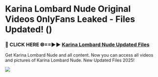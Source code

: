 # Karina Lombard Nude Original Videos 0nlyFans Leaked - Files Updated! ()

<h3>🔴 CLICK HERE 🌐==►► <a href="https://tinyurl.com/2p9ay9w9" rel="nofollow">Karina Lombard Nude Updated Files</a></h3>

Get Karina Lombard Nude and all content. Now you can access all videos and pictures of Karina Lombard Nude. New Updated Files 2025!

[![](https://i.imgur.com/KQgVmj3.gif)](https://tinyurl.com/2p9ay9w9)
